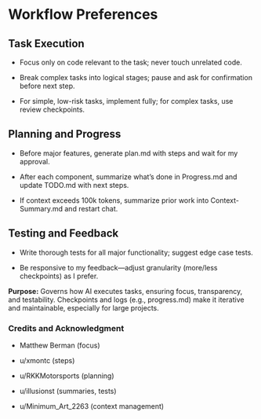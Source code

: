 # Workflow Preferences

## Task Execution

- Focus only on code relevant to the task; never touch unrelated code.

- Break complex tasks into logical stages; pause and ask for confirmation before next step.

- For simple, low-risk tasks, implement fully; for complex tasks, use review checkpoints.

## Planning and Progress

- Before major features, generate plan.md with steps and wait for my approval.

- After each component, summarize what’s done in Progress.md and update TODO.md with next steps.

- If context exceeds 100k tokens, summarize prior work into Context-Summary.md and restart chat.

## Testing and Feedback

- Write thorough tests for all major functionality; suggest edge case tests.

- Be responsive to my feedback—adjust granularity (more/less checkpoints) as I prefer.

**Purpose:** Governs how AI executes tasks, ensuring focus, transparency, and testability. Checkpoints and logs (e.g., progress.md) make it iterative and maintainable, especially for large projects.

### Credits and Acknowledgment

- Matthew Berman (focus)
  
- u/xmontc (steps)

- u/RKKMotorsports (planning)

- u/illusionst (summaries, tests)

- u/Minimum_Art_2263 (context management)